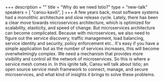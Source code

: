 +++
description = ""
title = "Why do we need Istio?"
type = "new-talk"
speakers = [
        "cansu-kavili",
]
+++
A few years back, most software systems had a monolithic architecture and slow release cycle. Lately, there has been a clear move towards microservices architecture, which is optimized for scalability, elasticity, and speed of change. But microservices architecture can become complicated. Because with microservices, we also need to figure out the service discovery, traffic management, load balancing, service identity and security, policy enforcement etc.. It's easy if you have a simple application but as the number of services increases, this will become overwhelmingly complex. We need a mechanism that provides more visibility and control all the network of microservices. So this is where a service mesh comes in. In this ignite talk, Cansu will talk about Istio; an open source service mesh framework to connect, manage, and secure microservices, and what kind of insights it brings to solve these problems.